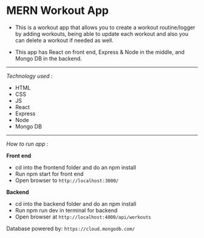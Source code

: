 # MERN Workout App
- This is a workout app that allows you to create a workout routine/logger by adding workouts, being able to update each workout and also you can delete a workout if needed as well.

- This app has React on front end, Express & Node in the middle, and Mongo DB in the backend.


---

_Technology used :_ 
- HTML
- CSS
- JS
- React
- Express
- Node
- Mongo DB

---

_How to run app :_

**Front end**

- cd into the frontend folder and do an npm install
- Run npm start for front end
- Open browser to `http://localhost:3000/`
  
**Backend**
- cd into the backend folder and do an npm install
- Run npm run dev in terminal for backend
- Open browser at `http://localhost:4000/api/workouts`

Database powered by:
`https://cloud.mongodb.com/`